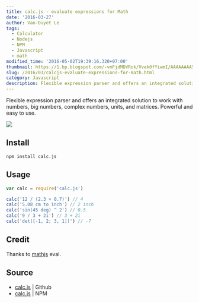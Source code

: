 ```yaml
---
title: calc.js - evaluate expressions for Math
date: '2016-03-27'
author: Van-Duyet Le
tags:
  - Calculator
  - Nodejs
  - NPM
  - Javascript
  - math
modified_time: '2016-05-02T19:39:16.320+07:00'
thumbnail: https://1.bp.blogspot.com/-vmFjdMDVRok/Vvek0fYiwmI/AAAAAAAASas/iUUHSjQAWYUcWK6F5tx8qq3nfP_sVozOg/s1600/calc.png
slug: /2016/03/calcjs-evaluate-expressions-for-math.html
category: Javascript
description: Flexible expression parser and offers an integrated solution to work with numbers, big numbers, complex numbers, units, and matrices. Powerful and easy to use.
---
```


Flexible expression parser and offers an integrated solution to work with numbers, big numbers, complex numbers, units, and matrices. Powerful and easy to use.

[![](https://1.bp.blogspot.com/-vmFjdMDVRok/Vvek0fYiwmI/AAAAAAAASas/iUUHSjQAWYUcWK6F5tx8qq3nfP_sVozOg/s1600/calc.png)](https://github.com/duyet/calc.js)

## Install

```
npm install calc.js
```

## Usage

```js
var calc = require('calc.js')

calc('12 / (2.3 + 0.7)') // 4
calc('5.08 cm to inch') // 2 inch
calc('sin(45 deg) ^ 2') // 0.5
calc('9 / 3 + 2i') // 3 + 2i
calc('det([-1, 2; 3, 1])') // -7
```

## Credit

Thanks to [mathjs](https://github.com/josdejong/mathjs) eval.

## Source

- [calc.js](https://github.com/duyet/calc.js) | Github
- [calc.js](https://www.npmjs.com/package/calc.js) | NPM
